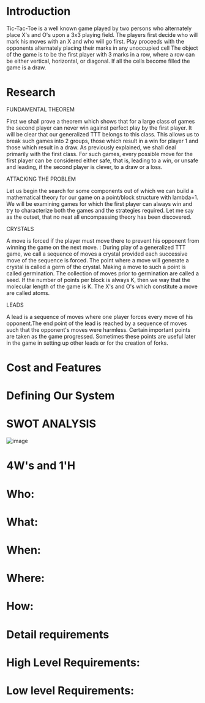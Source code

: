 # Introduction
Tic-Tac-Toe is a well known game played by two
persons who alternately place X's and O's upon a 3x3 playing field.
The players first decide who will mark his moves
with an X and who will go first. Play proceeds with the opponents
alternately placing their marks in any unoccupied cell 
The object of the game is to be the first player with 3
marks in a row, where a row can be either vertical, horizontal, or
diagonal. If all the cells become filled the game is a draw.

# Research

FUNDAMENTAL THEOREM

First we shall prove a theorem which shows that for a large class of games the second player can
never win against perfect play by the first player. It will be clear that our generalized TTT
belongs to this class. This allows us to break such games into 2 groups, those which result in a
win for player 1 and those which result in a draw. As previously explained, we shall deal
primarily with the first class. For such games, every possible move for the first player can be
considered either safe, that is, leading to a win, or unsafe and leading, if the second player is
clever, to a draw or a loss.

ATTACKING THE PROBLEM

Let us begin the search for some components out of which we can build a mathematical theory
for our game on a point/block structure with lambda=1. We will be examining games for which
the first player can always win and try to characterize both the games and the strategies required.
Let me say as the outset, that no neat all encompassing theory has been discovered.

CRYSTALS

A move is forced if the player must move there to prevent his opponent from
winning the game on the next move. : During play of a generalized TTT game, we call a sequence of moves a crystal
provided each successive move of the sequence is forced.  The point where a move will generate a crystal is called a germ of the crystal.
Making a move to such a point is called germination. The collection of moves prior to germination are called a seed. If the number of points per block is always K, then we way that the molecular length of the game is K. The X's and O's which constitute a move are called atoms. 

LEADS

A lead is a sequence of moves where one player forces every move of his opponent.The end point of the lead is reached by a sequence of moves such that the opponent's
moves were harmless. Certain important points are taken as the game progressed. Sometimes these points are
useful later in the game in setting up other leads or for the creation of forks. 



# Cost and Features

# Defining Our System

# SWOT ANALYSIS
![image](https://user-images.githubusercontent.com/80813102/114412611-e30e5b00-9bca-11eb-9b72-160eb0885c27.png)


# 4W's and 1'H

# Who:

# What:

# When:

# Where:

# How:

# Detail requirements

# High Level Requirements:



# Low level Requirements:
